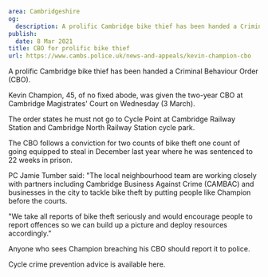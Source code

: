 ```yaml
area: Cambridgeshire
og:
  description: A prolific Cambridge bike thief has been handed a Criminal Behaviour Order (CBO).
publish:
  date: 8 Mar 2021
title: CBO for prolific bike thief
url: https://www.cambs.police.uk/news-and-appeals/kevin-champion-cbo
```

A prolific Cambridge bike thief has been handed a Criminal Behaviour Order (CBO).

Kevin Champion, 45, of no fixed abode, was given the two-year CBO at Cambridge Magistrates' Court on Wednesday (3 March).

The order states he must not go to Cycle Point at Cambridge Railway Station and Cambridge North Railway Station cycle park.

The CBO follows a conviction for two counts of bike theft one count of going equipped to steal in December last year where he was sentenced to 22 weeks in prison.

PC Jamie Tumber said: "The local neighbourhood team are working closely with partners including Cambridge Business Against Crime (CAMBAC) and businesses in the city to tackle bike theft by putting people like Champion before the courts.

"We take all reports of bike theft seriously and would encourage people to report offences so we can build up a picture and deploy resources accordingly."

Anyone who sees Champion breaching his CBO should report it to police.

Cycle crime prevention advice is available here.
